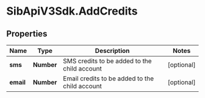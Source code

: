 # SibApiV3Sdk.AddCredits

## Properties
Name | Type | Description | Notes
------------ | ------------- | ------------- | -------------
**sms** | **Number** | SMS credits to be added to the child account | [optional] 
**email** | **Number** | Email credits to be added to the child account | [optional] 


